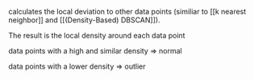 calculates the local deviation to other data points (similiar to [[k nearest neighbor]] and [[(Density-Based) DBSCAN]]).

The result is the local density around each data point

data points with a high and similar density => normal

data points with a lower density => outlier